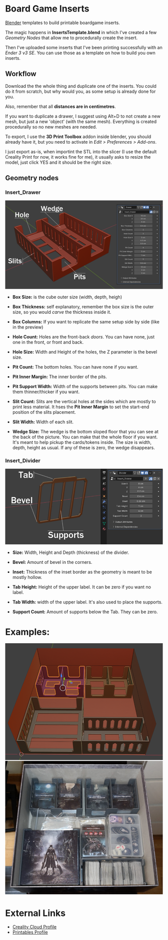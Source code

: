 # Board Game Inserts
[Blender](https://www.blender.org/) templates to build printable boardgame inserts.

The magic happens in **InsertsTemplate.blend** in which I've created a few *Geometry Nodes* that allow me to procedurally create the insert.

Then I've uploaded some inserts that I've been printing successfully with an *Ender 3 v3 SE*. You can use those as a template on how to build you own inserts.

## Workflow

Download the the whole thing and duplicate one of the inserts. You could do it from scratch, but why would you, as some setup is already done for you.

Also, remember that all **distances are in centimetres**.

If you want to duplicate a drawer, I suggest using Alt+D to not create a new mesh, but just a new 'object' (with the same mesh). Everything is created procedurally so no new meshes are needed.

To export, I use the **3D Print Toolbox** addon inside blender, you should already have it, but you need to activate in *Edit > Preferences > Add-ons*.

I just export as-is, when importint the STL into the slicer (I use the default Creality Print for now, it works fine for me), it usually asks to resize the model, just click YES and it should be the right size.

## Geometry nodes

### Insert_Drawer

![Insert_Drawer geometry node preview](InsertTemplate-Drawer.png)

- **Box Size:** is the cube outer size (width, depth, heigh)
- **Box Thickness:** self explanatory, remember the box size is the outer size, so you would *carve* the thickness inside it.
- **Box Columns:** If you want to replicate the same setup side by side (like in the preview)

- **Hole Count:** Holes are the front-back *doors*. You can have none, just one in the front, or front and back.
- **Hole Size:** Width and Height of the holes, the Z parameter is the bevel size.

- **Pit Count:** The bottom holes. You can have none if you want.
- **Pit Inner Margin:** The inner border of the pits.
- **Pit Support Width:** Width of the supports between pits. You can make them thinner/thicker if you want.

- **Slit Count:** Slits are the vertical holes at the sides which are mostly to print less material. It hses the **Pit Inner Margin** to set the start-end position of the slits placement.
- **Slit Width:** Width of each slit.

- **Wedge Size:** The wedge is the bottom sloped floor that you can see at the back of the picture. You can make that the whole floor if you want. It's meant to help pickup the cards/tokens inside. The size is width, depth, height as usual. If any of these is zero, the wedge disappears.

### Insert_Divider

![Insert_Divider geometry node preview](InsertTemplate-Divider.png)

- **Size:** Width, Height and Depth (thickness) of the divider.
- **Bevel:** Amount of bevel in the corners.
- **Inset:** Thickness of the inset border as the geometry is meant to be mostly hollow.

- **Tab Height:** Height of the upper label. It can be zero if you want no label.
- **Tab Width:** width of the upper label. It's also used to place the supports.

- **Support Count:** Amount of supports below the Tab. They can be zero.

# Examples:
![Bloodborne The Board Game Insert in Blender](Games/BloodborneBoardGame-Preview.png)
![Bloodborne The Board Game Insert Final Print](Games/BloodborneBoardGame-Final.jpg)

# External Links
- [Creality Cloud Profile](https://www.crealitycloud.com/user/3915373187)
- [Printables Profile](https://www.printables.com/es/@SoyUnBonus_1782397)